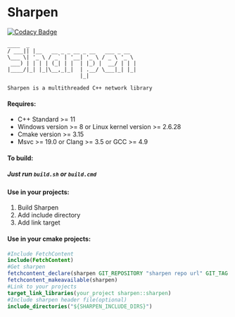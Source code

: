 # Sharpen

[![Codacy Badge](https://app.codacy.com/project/badge/Grade/9821f935975d412188f5c3526faa68eb)](https://www.codacy.com/gh/KnownSpace/Sharpen/dashboard?utm_source=github.com&amp;utm_medium=referral&amp;utm_content=KnownSpace/Sharpen&amp;utm_campaign=Badge_Grade)




```
____  _                                 
/ ___|| |__   __ _ _ __ _ __   ___ _ __  
\___ \| '_ \ / _` | '__| '_ \ / _ \ '_ \ 
 ___) | | | | (_| | |  | |_) |  __/ | | |
|____/|_| |_|\__,_|_|  | .__/ \___|_| |_|
                       |_|

Sharpen is a multithreaded C++ network library
```
#### Requires:
  - C++ Standard >= 11
  - Windows version >= 8 or Linux kernel version >= 2.6.28
  - Cmake version >= 3.15
  - Msvc >= 19.0 or Clang >= 3.5 or GCC >= 4.9

#### To build:
##### Just run `build.sh` or `build.cmd`

#### Use in your projects:
  1. Build Sharpen
  1. Add include directory
  1. Add link target


#### Use in your cmake projects:
```cmake
#Include FetchContent
include(FetchContent)
#Get sharpen
fetchcontent_declare(sharpen GIT_REPOSITORY "sharpen repo url" GIT_TAG "git tag" SOURCE_DIR "libraries directory")
fetchcontent_makeavailable(sharpen)
#Link to your projects
target_link_libraries(your_project sharpen::sharpen)
#Include sharpen header file(optional)
include_directories("${SHARPEN_INCLUDE_DIRS}")
```